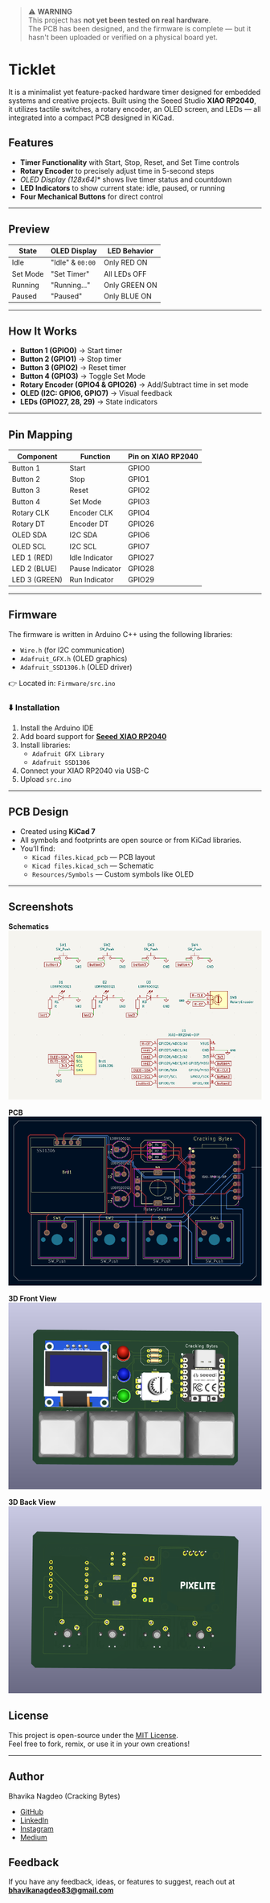 > ⚠️ **WARNING**  
> This project has **not yet been tested on real hardware**.  
> The PCB has been designed, and the firmware is complete — but it hasn't been uploaded or verified on a physical board yet.  


# Ticklet
It is a minimalist yet feature-packed hardware timer designed for embedded systems and creative projects. Built using the Seeed Studio **XIAO RP2040**, it utilizes tactile switches, a rotary encoder, an OLED screen, and LEDs — all integrated into a compact PCB designed in KiCad.


## Features

- **Timer Functionality** with Start, Stop, Reset, and Set Time controls  
- **Rotary Encoder** to precisely adjust time in 5-second steps  
- *OLED Display (128x64)** shows live timer status and countdown  
- **LED Indicators** to show current state: idle, paused, or running  
- **Four Mechanical Buttons** for direct control  

---

## Preview

| State       | OLED Display     | LED Behavior        |
|------------|------------------|---------------------|
| Idle        | "Idle" & `00:00` | Only RED ON         |
| Set Mode    | "Set Timer"      | All LEDs OFF        |
| Running     | "Running..."     | Only GREEN ON       |
| Paused      | "Paused"         | Only BLUE ON        |

---

## How It Works

- **Button 1 (GPIO0)** → Start timer  
- **Button 2 (GPIO1)** → Stop timer  
- **Button 3 (GPIO2)** → Reset timer  
- **Button 4 (GPIO3)** → Toggle Set Mode  
- **Rotary Encoder (GPIO4 & GPIO26)** → Add/Subtract time in set mode  
- **OLED (I2C: GPIO6, GPIO7)** → Visual feedback  
- **LEDs (GPIO27, 28, 29)** → State indicators

---

## Pin Mapping

| Component           | Function        | Pin on XIAO RP2040 |
|---------------------|-----------------|---------------------|
| Button 1            | Start           | GPIO0               |
| Button 2            | Stop            | GPIO1               |
| Button 3            | Reset           | GPIO2               |
| Button 4            | Set Mode        | GPIO3               |
| Rotary CLK          | Encoder CLK     | GPIO4               |
| Rotary DT           | Encoder DT      | GPIO26              |
| OLED SDA            | I2C SDA         | GPIO6               |
| OLED SCL            | I2C SCL         | GPIO7               |
| LED 1 (RED)         | Idle Indicator  | GPIO27              |
| LED 2 (BLUE)        | Pause Indicator | GPIO28              |
| LED 3 (GREEN)       | Run Indicator   | GPIO29              |

---

## Firmware

The firmware is written in Arduino C++ using the following libraries:

- `Wire.h` (for I2C communication)
- `Adafruit_GFX.h` (OLED graphics)
- `Adafruit_SSD1306.h` (OLED driver)

👉 Located in: `Firmware/src.ino`

### ⬇️ Installation

1. Install the Arduino IDE
2. Add board support for **[Seeed XIAO RP2040](https://wiki.seeedstudio.com/XIAO-RP2040/)**
3. Install libraries:
   - `Adafruit GFX Library`
   - `Adafruit SSD1306`
4. Connect your XIAO RP2040 via USB-C
5. Upload `src.ino`

---

## PCB Design

- Created using **KiCad 7**
- All symbols and footprints are open source or from KiCad libraries.
- You’ll find:
  - `Kicad files.kicad_pcb` — PCB layout
  - `Kicad files.kicad_sch` — Schematic
  - `Resources/Symbols` — Custom symbols like OLED

---

## Screenshots

**Schematics**
<br>
![Schematics](<Screenshots/Schematics.png>)
<br>

**PCB**
<br>
![PCB](<Screenshots/PCB.png>)
<br>

**3D Front View**
<br>
![3D-Front](<Screenshots/3D-Front.png>)
<br>

**3D Back View**
<br>
![3D-Back](<Screenshots/3D-Back.png>)
<br>

## License

This project is open-source under the [MIT License](LICENSE).  
Feel free to fork, remix, or use it in your own creations!

---

## Author

Bhavika Nagdeo (Cracking Bytes)  
- [GitHub](https://github.com/cracking-bytes)  
- [LinkedIn](https://in.linkedin.com/in/bhavikanagdeo)  
- [Instagram](https://www.instagram.com/cracking.bytes/)  
- [Medium](https://crackingbytes.medium.com/)

## Feedback

If you have any feedback, ideas, or features to suggest, reach out at **bhavikanagdeo83@gmail.com**
